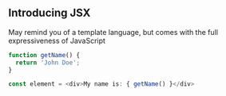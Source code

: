 ## Introducing JSX

May remind you of a template language, but comes with the full expressiveness of JavaScript

```javascript
function getName() {
  return 'John Doe';
}

const element = <div>My name is: { getName() }</div>
```

